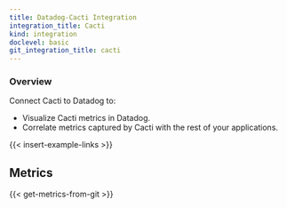 ```yaml
---
title: Datadog-Cacti Integration
integration_title: Cacti
kind: integration
doclevel: basic
git_integration_title: cacti
---
```

### Overview

Connect Cacti to Datadog to:

* Visualize Cacti metrics in Datadog.
* Correlate metrics captured by Cacti with the rest of your applications.

{{< insert-example-links >}}




## Metrics

{{< get-metrics-from-git >}}
